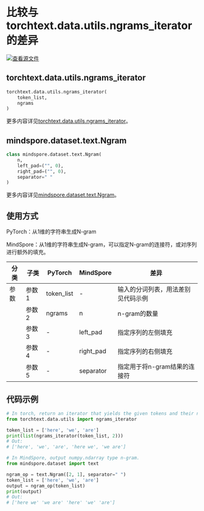 # 比较与torchtext.data.utils.ngrams_iterator的差异

[![查看源文件](https://mindspore-website.obs.cn-north-4.myhuaweicloud.com/website-images/r2.6.0rc1/resource/_static/logo_source.svg)](https://gitee.com/mindspore/docs/blob/r2.6.0rc1/docs/mindspore/source_zh_cn/note/api_mapping/pytorch_diff/Ngram.md)

## torchtext.data.utils.ngrams_iterator

```python
torchtext.data.utils.ngrams_iterator(
    token_list,
    ngrams
)
```

更多内容详见[torchtext.data.utils.ngrams_iterator](https://pytorch.org/text/0.9.0/data_utils.html#ngrams-iterator)。

## mindspore.dataset.text.Ngram

```python
class mindspore.dataset.text.Ngram(
    n,
    left_pad=("", 0),
    right_pad=("", 0),
    separator=" "
)
```

更多内容详见[mindspore.dataset.text.Ngram](https://mindspore.cn/docs/zh-CN/r2.6.0rc1/api_python/dataset_text/mindspore.dataset.text.Ngram.html#mindspore.dataset.text.Ngram)。

## 使用方式

PyTorch：从1维的字符串生成N-gram

MindSpore：从1维的字符串生成N-gram，可以指定N-gram的连接符，或对序列进行额外的填充。

| 分类       | 子类         | PyTorch      | MindSpore      | 差异          |
| ---------- | ------------ | ------------ | ---------      | ------------- |
| 参数       | 参数 1       | token_list    | -         | 输入的分词列表，用法差别见代码示例 |
|            | 参数 2       | ngrams          | n          | n-gram的数量 |
|            | 参数 3       | -           | left_pad        | 指定序列的左侧填充 |
|            | 参数 4       | -     | right_pad          | 指定序列的右侧填充 |
|            | 参数 5       | -          | separator     | 指定用于将n-gram结果的连接符 |

## 代码示例

```python
# In torch, return an iterator that yields the given tokens and their ngrams.
from torchtext.data.utils import ngrams_iterator

token_list = ['here', 'we', 'are']
print(list(ngrams_iterator(token_list, 2)))
# Out:
# ['here', 'we', 'are', 'here we', 'we are']

# In MindSpore, output numpy.ndarray type n-gram.
from mindspore.dataset import text

ngram_op = text.Ngram([2, 1], separator=" ")
token_list = ['here', 'we', 'are']
output = ngram_op(token_list)
print(output)
# Out:
# ['here we' 'we are' 'here' 'we' 'are']
```
